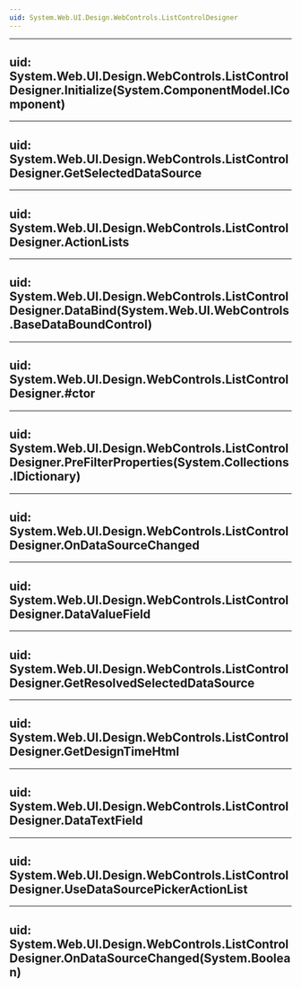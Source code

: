 ```yaml
---
uid: System.Web.UI.Design.WebControls.ListControlDesigner
---
```


---
uid: System.Web.UI.Design.WebControls.ListControlDesigner.Initialize(System.ComponentModel.IComponent)
---

---
uid: System.Web.UI.Design.WebControls.ListControlDesigner.GetSelectedDataSource
---

---
uid: System.Web.UI.Design.WebControls.ListControlDesigner.ActionLists
---

---
uid: System.Web.UI.Design.WebControls.ListControlDesigner.DataBind(System.Web.UI.WebControls.BaseDataBoundControl)
---

---
uid: System.Web.UI.Design.WebControls.ListControlDesigner.#ctor
---

---
uid: System.Web.UI.Design.WebControls.ListControlDesigner.PreFilterProperties(System.Collections.IDictionary)
---

---
uid: System.Web.UI.Design.WebControls.ListControlDesigner.OnDataSourceChanged
---

---
uid: System.Web.UI.Design.WebControls.ListControlDesigner.DataValueField
---

---
uid: System.Web.UI.Design.WebControls.ListControlDesigner.GetResolvedSelectedDataSource
---

---
uid: System.Web.UI.Design.WebControls.ListControlDesigner.GetDesignTimeHtml
---

---
uid: System.Web.UI.Design.WebControls.ListControlDesigner.DataTextField
---

---
uid: System.Web.UI.Design.WebControls.ListControlDesigner.UseDataSourcePickerActionList
---

---
uid: System.Web.UI.Design.WebControls.ListControlDesigner.OnDataSourceChanged(System.Boolean)
---
